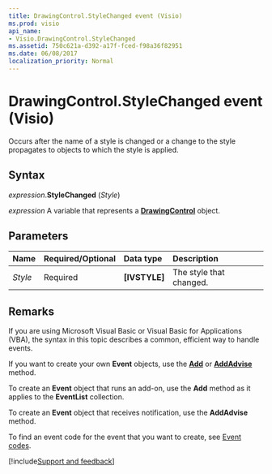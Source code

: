 ```yaml
---
title: DrawingControl.StyleChanged event (Visio)
ms.prod: visio
api_name:
- Visio.DrawingControl.StyleChanged
ms.assetid: 750c621a-d392-a17f-fced-f98a36f82951
ms.date: 06/08/2017
localization_priority: Normal
---
```



# DrawingControl.StyleChanged event (Visio)

Occurs after the name of a style is changed or a change to the style propagates to objects to which the style is applied.


## Syntax

_expression_.**StyleChanged** (_Style_)

_expression_ A variable that represents a **[DrawingControl](Visio.DrawingControl.md)** object.


## Parameters



|Name|Required/Optional|Data type|Description|
|:-----|:-----|:-----|:-----|
|_Style_|Required| **[IVSTYLE]**|The style that changed.|

## Remarks

If you are using Microsoft Visual Basic or Visual Basic for Applications (VBA), the syntax in this topic describes a common, efficient way to handle events.

If you want to create your own **Event** objects, use the **[Add](visio.eventlist.add.md)** or **[AddAdvise](visio.eventlist.addadvise.md)** method. 

To create an **Event** object that runs an add-on, use the **Add** method as it applies to the **EventList** collection. 

To create an **Event** object that receives notification, use the **AddAdvise** method. 

To find an event code for the event that you want to create, see [Event codes](../visio/Concepts/event-codesvisio.md).

[!include[Support and feedback](~/includes/feedback-boilerplate.md)]